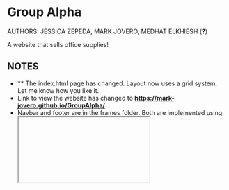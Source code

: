 # Group Alpha
AUTHORS: JESSICA ZEPEDA, MARK JOVERO, MEDHAT ELKHIESH (**?**)

A website that sells office supplies!

## NOTES
- ** The index.html page has changed. Layout now uses a grid system. Let me know how you like it.
- Link to view the website has changed to **https://mark-jovero.github.io/GroupAlpha/**
- Navbar and footer are in the frames folder. Both are implemented using <iframe> tag. In order to change a link, go to the frames folder and edit links there. This makes it easier to manage the website (ie, not having to go to each webpage to edit links).

## TODO [due n/a]
  - ~~finish websites/links~~
  - ~~Product art~~
  - *work on .css files
  - Replace product art with something more "modern"
  - Replace iFrames with javascript, once prof. Bierman allows use of js
  - *Add product page for each product* (and remove some (or all) of the boxes)
  - Work on logo
  - Create social media accounts?
  
 ## CONCEPTS/IDEAS
  - Your (Jessica) idea about a video as a background (?) for the home page. Looks like it matches well with our theme.
  - Colorize our overall theme. Gray seems too bland.
  
